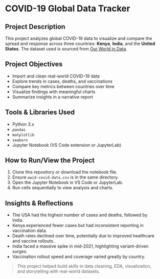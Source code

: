#  COVID-19 Global Data Tracker

##  Project Description
This project analyzes global COVID-19 data to visualize and compare the spread and response across three countries: **Kenya**, **India**, and the **United States**. The dataset used is sourced from [Our World in Data](https://ourworldindata.org/coronavirus).

## Project Objectives
- Import and clean real-world COVID-19 data
- Explore trends in cases, deaths, and vaccinations
- Compare key metrics between countries over time
- Visualize findings with meaningful charts
- Summarize insights in a narrative report

## Tools & Libraries Used
- Python 3.x
- `pandas`
- `matplotlib`
- `seaborn`
- Jupyter Notebook (VS Code extension or JupyterLab)

##  How to Run/View the Project
1. Clone this repository or download the notebook file.
2. Ensure `owid-covid-data.csv` is in the same directory.
3. Open the Jupyter Notebook in VS Code or JupyterLab.
4. Run cells sequentially to view analysis and charts.

##  Insights & Reflections
- The USA had the highest number of cases and deaths, followed by India.
- Kenya experienced fewer cases but had inconsistent reporting in vaccination data.
- Death rates declined over time, potentially due to improved healthcare and vaccine rollouts.
- India faced a massive spike in mid-2021, highlighting variant-driven surges.
- Vaccination rollout speed and coverage varied greatly by country.

> This project helped build skills in data cleaning, EDA, visualization, and storytelling with real-world datasets.

